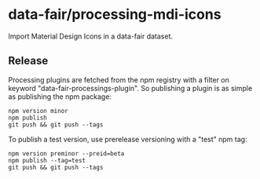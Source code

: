 # data-fair/processing-mdi-icons

Import Material Design Icons in a data-fair dataset.

## Release

Processing plugins are fetched from the npm registry with a filter on keyword "data-fair-processings-plugin". So publishing a plugin is as simple as publishing the npm package:

```
npm version minor
npm publish
git push && git push --tags
```

To publish a test version, use prerelease versioning with a "test" npm tag:

```
npm version preminor --preid=beta
npm publish --tag=test
git push && git push --tags
```